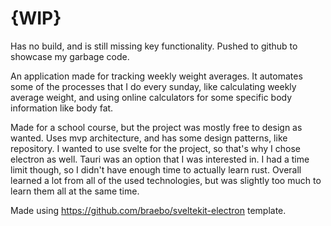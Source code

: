 <H1>{WIP}</H1>
Has no build, and is still missing key functionality.
Pushed to github to showcase my garbage code.

An application made for tracking weekly weight averages. It automates some of the processes that I do every sunday, like calculating weekly average weight, and using online calculators for some specific body information like body fat. 

Made for a school course, but the project was mostly free to design as wanted. Uses mvp architecture, and has some design patterns, like repository. I wanted to use svelte for the project, so that's why I chose electron as well. Tauri was an option that I was interested in. I had a time limit though, so I didn't have enough time to actually learn rust. Overall learned a lot from all of the used technologies, but was slightly too much to learn them all at the same time.


Made using https://github.com/braebo/sveltekit-electron template.

